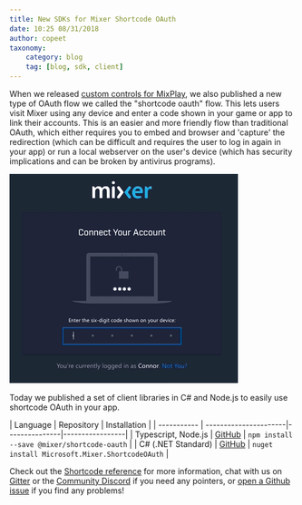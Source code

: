 ```yaml
---
title: New SDKs for Mixer Shortcode OAuth
date: 10:25 08/31/2018
author: copeet
taxonomy:
    category: blog
    tag: [blog, sdk, client]
---
```


When we released [custom controls for MixPlay](https://dev.mixer.com/guides/mixplay/introduction), we also published a new type of OAuth flow we called the "shortcode oauth" flow. This lets users visit Mixer using any device and enter a code shown in your game or app to link their accounts. This is an easier and more friendly flow than traditional OAuth, which either requires you to embed and browser and 'capture' the redirection (which can be difficult and requires the user to log in again in your app) or run a local webserver on the user's device (which has security implications and can be broken by antivirus programs).

![](./demo.gif)

Today we published a set of client libraries in C# and Node.js to easily use shortcode OAuth in your app.

| Language | Repository | Installation |
| ----------- | ----------------------|---------------|-----------------|
| Typescript, Node.js | [GitHub](https://github.com/mixer/shortcode-oauth/tree/master/nodejs) | `npm install --save @mixer/shortcode-oauth` |
| C# (.NET Standard) | [GitHub](https://github.com/mixer/shortcode-oauth/tree/master/csharp) | `nuget install Microsoft.Mixer.ShortcodeOAuth` |

Check out the [Shortcode reference](/reference/oauth/shortcodeauth) for more information, chat with us on [Gitter](https://gitter.im/Mixer/developers) or the [Community Discord](https://discord.gg/mixer) if you need any pointers, or [open a Github issue](https://github.com/mixer/shortcode-oauth/issues/new) if you find any problems!
